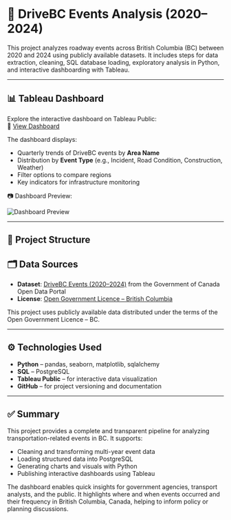 # 🚗 DriveBC Events Analysis (2020–2024)

This project analyzes roadway events across British Columbia (BC) between 2020 and 2024 using publicly available datasets. It includes steps for data extraction, cleaning, SQL database loading, exploratory analysis in Python, and interactive dashboarding with Tableau.

---

## 📊 Tableau Dashboard

Explore the interactive dashboard on Tableau Public:  
🔗 [View Dashboard](https://public.tableau.com/views/DriveBC/Dashboard2?:language=en-US&:sid=&:redirect=auth&:display_count=n&:origin=viz_share_link)

The dashboard displays:
- Quarterly trends of DriveBC events by **Area Name**
- Distribution by **Event Type** (e.g., Incident, Road Condition, Construction, Weather)
- Filter options to compare regions
- Key indicators for infrastructure monitoring

📷 Dashboard Preview:

![Dashboard Preview](tableau/dashboard_screenshots/drivebc_dashboard_preview.png)

---

## 📁 Project Structure

## 🗂️ Data Sources

- **Dataset**: [DriveBC Events (2020–2024)](https://open.canada.ca/data/en/dataset/cdf6ab31-fa03-479a-b6e0-f9a0c71edf91) from the Government of Canada Open Data Portal  
- **License**: [Open Government Licence – British Columbia](https://www2.gov.bc.ca/gov/content/data/policy-standards/data-policies/open-data/open-government-licence-bc)

This project uses publicly available data distributed under the terms of the Open Government Licence – BC.

---

## ⚙️ Technologies Used

- **Python** – pandas, seaborn, matplotlib, sqlalchemy  
- **SQL** – PostgreSQL  
- **Tableau Public** – for interactive data visualization  
- **GitHub** – for project versioning and documentation  

---

## ✅ Summary

This project provides a complete and transparent pipeline for analyzing transportation-related events in BC. It supports:
- Cleaning and transforming multi-year event data
- Loading structured data into PostgreSQL
- Generating charts and visuals with Python
- Publishing interactive dashboards using Tableau

The dashboard enables quick insights for government agencies, transport analysts, and the public. It highlights where and when events occurred and their frequency in British Columbia, Canada, helping to inform policy or planning discussions.
